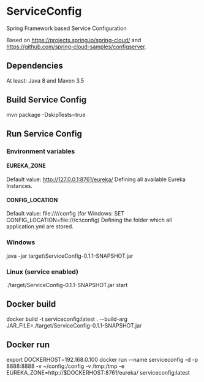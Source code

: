 # ServiceConfig
Spring Framework based Service Configuration

Based on https://projects.spring.io/spring-cloud/ and https://github.com/spring-cloud-samples/configserver.

## Dependencies
At least: Java 8 and Maven 3.5

## Build Service Config
mvn package -DskipTests=true

## Run Service Config
### Environment variables
#### EUREKA_ZONE 
Default value: http://127.0.0.1:8761/eureka/
Defining all available Eureka Instances.
#### CONFIG_LOCATION
Default value: file:////config (for Windows: SET CONFIG_LOCATION=file:///c:\config)
Defining the folder which all application.yml are stored.

### Windows
java -jar target\ServiceConfig-0.1.1-SNAPSHOT.jar

### Linux (service enabled)
./target/ServiceConfig-0.1.1-SNAPSHOT.jar start

## Docker build
docker build -t serviceconfig:latest . --build-arg JAR_FILE=./target/ServiceConfig-0.1.1-SNAPSHOT.jar

## Docker run
export DOCKERHOST=192.168.0.100
docker run --name serviceconfig -d -p 8888:8888 -v ~/config:/config -v /tmp:/tmp -e EUREKA_ZONE=http://$DOCKERHOST:8761/eureka/ serviceconfig:latest
